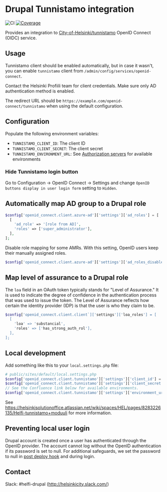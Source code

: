 # Drupal Tunnistamo integration

![CI](https://github.com/City-of-Helsinki/drupal-module-helfi-tunnistamo/workflows/CI/badge.svg) [![Coverage](https://sonarcloud.io/api/project_badges/measure?project=City-of-Helsinki_drupal-module-helfi-tunnistamo&metric=coverage)](https://sonarcloud.io/summary/new_code?id=City-of-Helsinki_drupal-module-helfi-tunnistamo)

Provides an integration to [City-of-Helsinki/tunnistamo](https://github.com/City-of-Helsinki/tunnistamo) OpenID Connect (OIDC) service.

## Usage

Tunnistamo client should be enabled automatically, but in case it wasn't, you can
enable `tunnistamo` client from `/admin/config/services/openid-connect`.

Contact the Helsinki Profiili team for client credentials. Make sure only AD authentication method is enabled.

The redirect URL should be `https://example.com/openid-connect/tunnistamo` when using the default configuration.

## Configuration

Populate the following environment variables:

- `TUNNISTAMO_CLIENT_ID`: The client ID
- `TUNNISTAMO_CLIENT_SECRET`: The client secret
- `TUNNISTAMO_ENVIRONMENT_URL`: See [Authorization servers](https://helsinkisolutionoffice.atlassian.net/wiki/spaces/HEL/pages/8283226135/Helfi-tunnistamo+moduuli) for available environments

### Hide Tunnistamo login button

Go to Configuration &rarr; OpenID Connect &rarr; Settings and change `OpenID buttons display in user login form` setting to `Hidden`.

## Automatically map AD group to a Drupal role

```php
$config['openid_connect.client.azure-ad']['settings']['ad_roles'] = [
  [
    'ad_role' => '[role from AD]',
    'roles' => ['super_administrator'],
  ],
];
```

Disable role mapping for some AMRs. With this setting, OpenID users keep their manually assigned roles.

```php
$config['openid_connect.client.azure-ad']['settings']['ad_roles_disabled_amr'] = ['eduad'];
```

## Map level of assurance to a Drupal role

The `loa` field in an OAuth token typically stands for "Level of Assurance." It is used to indicate the degree of confidence in the authentication process that was used to issue the token. The Level of Assurance reflects how certain the identity provider (IDP) is that the user is who they claim to be.

```php
$config['openid_connect.client.client`]['settings']['loa_roles'] = [
  [
    'loa' => 'substancial',
    'roles' => ['has_strong_auth_rol'],
  ],
];
```

## Local development

Add something like this to your `local.settings.php` file:

```php
# public/sites/default/local.settings.php
$config['openid_connect.client.tunnistamo']['settings']['client_id'] = 'your-tunnistamo-client-id';
$config['openid_connect.client.tunnistamo']['settings']['client_secret'] = 'your-client-secret';
// See the Confluence link below for available environments.
$config['openid_connect.client.tunnistamo']['settings']['environment_url'] = 'http://example.com';
```

See https://helsinkisolutionoffice.atlassian.net/wiki/spaces/HEL/pages/8283226135/Helfi-tunnistamo+moduuli for more information.

## Preventing local user login

Drupal account is created once a user has authenticated through the OpenID provider. The account cannot log without the OpenID authentication if its password is set to null. For additional safeguards, we set the password to null in [post deploy hook](https://github.com/City-of-Helsinki/drupal-module-helfi-api-base/blob/main/documentation/deploy-hooks.md) and during login.

## Contact

Slack: #helfi-drupal (http://helsinkicity.slack.com/)
